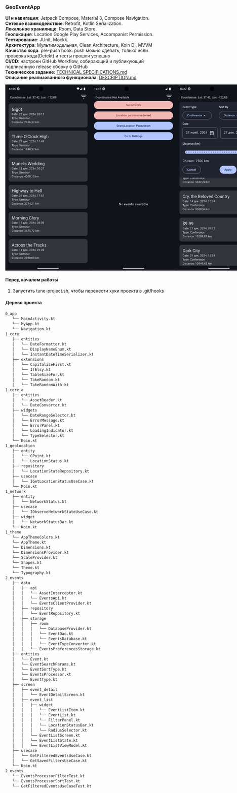 ### GeoEventApp
**UI и навигация**: Jetpack Compose, Material 3, Compose Navigation.   
**Сетевое взаимодействие**: Retrofit, Kotlin Serialization.  
**Локальное хранилище**: Room, Data Store.  
**Геолокация**: Location Google Play Services, Accompanist Permission.  
**Тестирование**: JUnit, Mockk.  
**Архитектура**: Мультимодальная, Clean Architecture, Koin DI, MVVM   
**Качество кода**: pre-push hook: push можно сделать, только если проверка кода(Detekt) и тесты прошли успешно  
**CI/CD**: настроен GitHub Workflow, собирающий и публикующий подписанную release сборку в GitHub  
**Техническое задание**:
[TECHNICAL SPECIFICATIONS.md](https://github.com/vazh2100/GeoEventApplication/blob/master/TECHNICALSPECIFICATIONS.md)  
**Описание реализованного функционала**:
[DESCRIPTION.md](https://github.com/vazh2100/GeoEventApplication/blob/master/DESCRIPTION.md)
<div style="display: flex; justify-content: space-between;"> 
<img src="screenshots/Screenshot_Good.png" width="270"  alt=""/>
<img src="screenshots/Screenshot_Bad.png" width="270"  alt=""/>
<img src="screenshots/Screenshot_Filter.png" width="270"  alt=""/>
</div>

#### Перед началом работы
1. Запустить tune-project.sh, чтобы перенести хуки проекта в .git/hooks

#### Дерево проекта
```
0_app
   └── MainActivity.kt
   └── MyApp.kt
   └── Navigation.kt
1_core
   ├── entities
   │   └── DateFormatter.kt
   │   └── DisplayNameEnum.kt
   │   └── InstantDateTimeSerializer.kt
   ├── extensions
   │   └── CapitalizeFirst.kt
   │   └── IfElsy.kt
   │   └── TableSizeFor.kt
   │   └── TakeRandom.kt
   │   └── TakeRandomWith.kt
1_core_a
   ├── entities
   │   └── AssetReader.kt
   │   └── DateConverter.kt
   ├── widgets
   │   └── DateRangeSelector.kt
   │   └── ErrorMessage.kt
   │   └── ErrorPanel.kt
   │   └── LoadingIndicator.kt
   │   └── TypeSelector.kt
   └── Koin.kt
1_geolocation
   ├── entity
   │   └── GPoint.kt
   │   └── LocationStatus.kt
   ├── repository
   │   └── LocationStateRepository.kt
   ├── usecase
   │   └── IGetLocationStatusUseCase.kt
   └── Koin.kt
1_network
   ├── entity
   │   └── NetworkStatus.kt
   ├── usecase
   │   └── IObserveNetworkStateUseCase.kt
   ├── widget
   │   └── NetworkStatusBar.kt
   └── Koin.kt
1_theme
   └── AppThemeColors.kt
   └── AppTheme.kt
   └── Dimensions.kt
   └── DimensionsProvider.kt
   └── ScaleProvider.kt
   └── Shapes.kt
   └── Theme.kt
   └── Typography.kt
2_events
   ├── data
   │   ├── api
   │   │   └── AssetInterceptor.kt
   │   │   └── EventsApi.kt
   │   │   └── EventsClientProvider.kt
   │   ├── repository
   │   │   └── EventRepository.kt
   │   ├── storage
   │   │   ├── room
   │   │   │   └── DatabaseProvider.kt
   │   │   │   └── EventDao.kt
   │   │   │   └── EventsDatabase.kt
   │   │   │   └── EventTypeConverter.kt
   │   │   └── EventsPreferencesStorage.kt
   ├── entities
   │   └── Event.kt
   │   └── EventSearchParams.kt
   │   └── EventSortType.kt
   │   └── EventsProcessor.kt
   │   └── EventType.kt
   ├── screen
   │   ├── event_detail
   │   │   └── EventDetailScreen.kt
   │   ├── event_list
   │   │   ├── widget
   │   │   │   └── EventListItem.kt
   │   │   │   └── EventList.kt
   │   │   │   └── FilterPanel.kt
   │   │   │   └── LocationStatusBar.kt
   │   │   │   └── RadiusSelector.kt
   │   │   └── EventListScreen.kt
   │   │   └── EventListState.kt
   │   │   └── EventListViewModel.kt
   ├── usecase
   │   └── GetFilteredEventsUseCase.kt
   │   └── GetSavedFiltersUseCase.kt
   └── Koin.kt
2_events
   └── EventsProcessorFilterTest.kt
   └── EventsProcessorSortTest.kt
   └── GetFilteredEventsUseCaseTest.kt
```

